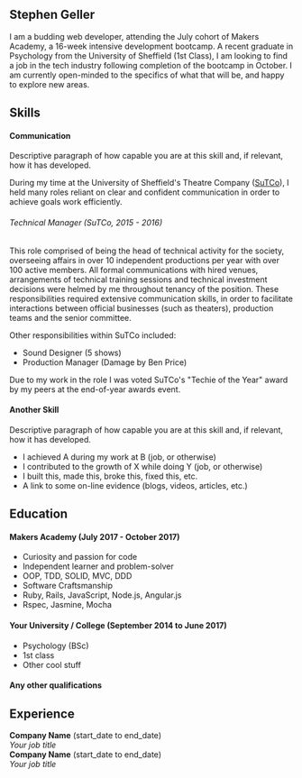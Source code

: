 ## Stephen Geller

I am a budding web developer, attending the July cohort of Makers Academy, a 16-week intensive development bootcamp. A recent graduate in Psychology from the University of Sheffield (1st Class), I am looking to find a job in the tech industry following completion of the bootcamp in October. I am currently open-minded to the specifics of what that will be, and happy to explore new areas.

## Skills

#### Communication

Descriptive paragraph of how capable you are at this skill and, if relevant, how it has developed.

During my time at the University of Sheffield's Theatre Company ([SuTCo](http://www.sutco.org/)), I held many roles reliant on clear and confident communication in order to achieve goals work efficiently.

###### Technical Manager (SuTCo, 2015 - 2016)
This role comprised of being the head of technical activity for the society, overseeing affairs in over 10 independent productions per year with over 100 active members. All formal communications with hired venues, arrangements of technical training sessions and technical investment decisions were helmed by me throughout tenancy of the position. These responsibilities required extensive communication skills, in order to facilitate interactions between official businesses (such as theaters), production teams and the senior committee.

Other responsibilities within SuTCo included:
- Sound Designer (5 shows)
- Production Manager (Damage by Ben Price)

Due to my work in the role I was voted SuTCo's "Techie of the Year" award by my peers at the end-of-year awards event.


#### Another Skill

Descriptive paragraph of how capable you are at this skill and, if relevant, how it has developed.

- I achieved A during my work at B (job, or otherwise)
- I contributed to the growth of X while doing Y (job, or otherwise)
- I built this, made this, broke this, fixed this, etc.
- A link to some on-line evidence (blogs, videos, articles, etc.)

## Education

#### Makers Academy (July 2017 - October 2017)

- Curiosity and passion for code
- Independent learner and problem-solver
- OOP, TDD, SOLID, MVC, DDD
- Software Craftsmanship
- Ruby, Rails, JavaScript, Node.js, Angular.js
- Rspec, Jasmine, Mocha

#### Your University / College (September 2014 to June 2017)

- Psychology (BSc)
- 1st class
- Other cool stuff

#### Any other qualifications

## Experience

**Company Name** (start_date to end_date)    
*Your job title*  
**Company Name** (start_date to end_date)   
*Your job title*  

